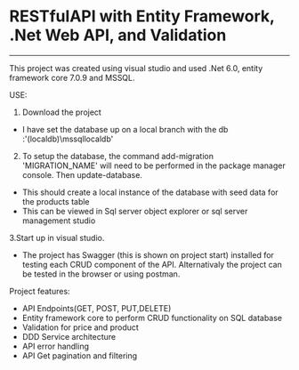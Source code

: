 # RESTfulAPI with Entity Framework, .Net Web API, and Validation
-----------------------------------------------------------------
This project was created using visual studio and used .Net 6.0, entity framework core 7.0.9 and MSSQL.

USE:
1. Download the project
- I have set the database up on a local branch with the db :'(localdb)\\mssqllocaldb'

2. To setup the database, the command add-migration 'MIGRATION_NAME' will need to be performed in the package manager console. Then update-database.
- This should create a local instance of the database with seed data for the products table
- This can be viewed in Sql server object explorer or sql server management studio

3.Start up in visual studio. 
- The project has Swagger (this is shown on project start) installed for testing each CRUD component of the API. Alternativaly the project can be tested in the browser or using postman.

Project features:
- API Endpoints(GET, POST, PUT,DELETE)
- Entity framework core to perform CRUD functionality on SQL database
- Validation for price and product
- DDD Service architecture
- API error handling
- API Get pagination and filtering
